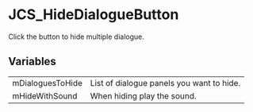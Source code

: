# JCS_HideDialogueButton

Click the button to hide multiple dialogue.


## Variables

<table>
  <tr>
    <td>mDialoguesToHide</td>
    <td>List of dialogue panels you want to hide.</td>
  </tr>
  <tr>
    <td>mHideWithSound</td>
    <td>When hiding play the sound.</td>
  </tr>
</table>
